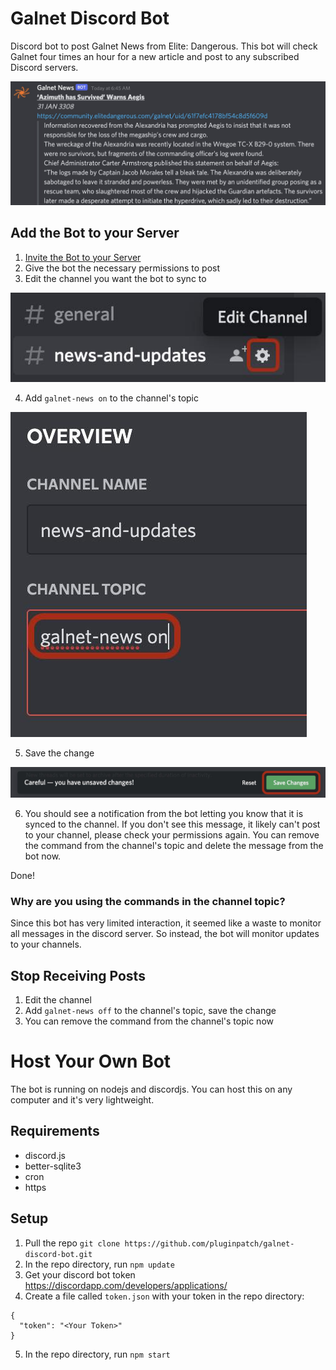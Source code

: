 # Galnet Discord Bot
Discord bot to post Galnet News from Elite: Dangerous. This bot will check Galnet four times an hour for a new article and post to any subscribed Discord servers.

![Example Image of Bot](/how-to/example_image.jpg?raw=true)

## Add the Bot to your Server

1. [Invite the Bot to your Server](https://discord.com/api/oauth2/authorize?client_id=937466947975651378&permissions=150528&scope=bot)
2. Give the bot the necessary permissions to post
3. Edit the channel you want the bot to sync to

![Editing channel](/how-to/edit_channel.jpg?raw=true)

4. Add `galnet-news on` to the channel's topic

![Editing channel topic](/how-to/update_topic.jpg?raw=true)

5. Save the change

![Saving changes](/how-to/save_changes.jpg?raw=true)

6. You should see a notification from the bot letting you know that it is synced to the channel. If you don't see this message, it likely can't post to your channel, please check your permissions again. You can remove the command from the channel's topic and delete the message from the bot now.

Done!

### Why are you using the commands in the channel topic?

Since this bot has very limited interaction, it seemed like a waste to monitor all messages in the discord server. So instead, the bot will monitor updates to your channels.

## Stop Receiving Posts

1. Edit the channel
2. Add `galnet-news off` to the channel's topic, save the change
3. You can remove the command from the channel's topic now

# Host Your Own Bot
The bot is running on nodejs and discordjs. You can host this on any computer and it's very lightweight.

## Requirements
* discord.js
* better-sqlite3
* cron
* https

## Setup

1. Pull the repo `git clone https://github.com/pluginpatch/galnet-discord-bot.git`
2. In the repo directory, run `npm update`
3. Get your discord bot token https://discordapp.com/developers/applications/
4. Create a file called `token.json` with your token in the repo directory:
```
{
  "token": "<Your Token>"
}
```
5. In the repo directory, run `npm start`
